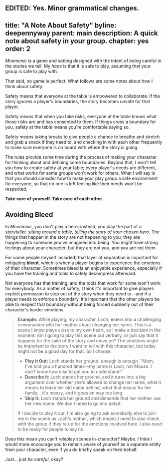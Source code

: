 EDITED: Yes. Minor grammatical changes.
---
title: "A Note About Safety"
byline: deepennyway
parent: main
description: A quick note about safety in your group.
chapter: yes
order: 2
---

*Mnemonic* is a game and setting designed with the intent of being careful in the stories we tell. My *hope* is that it is safe to play, assuming that your group is safe to play with.

That said, no game is perfect. What follows are some notes about how I think about safety.

Safety means that everyone at the table is empowered to collaborate. If the story ignores a player's boundaries, the story becomes unsafe for that player.
 
Safety means that when you take risks, everyone at the table knows what those risks are and has consented to them. If things cross a boundary for you, safety at the table means you're comfortable saying so.

Safety means taking breaks to give people a chance to breathe and stretch and grab a snack if they need to, and checking in with each other frequently to make sure everyone is on board with where the story is going.

The rules provide some time during the process of making your character for thinking about and defining some boundaries. Beyond that, I won't tell you how to create safety at your table; every player's needs are different, and what works for some groups won't work for others. What I will say is that you should *consider* how to make your play group a safe environment for everyone, so that no one is left feeling like their needs won't be respected.

**Take care of yourself. Take care of each other.**

## Avoiding Bleed
In *Mnemonic*, you don't play a hero; instead, you play the part of a *storyteller, sitting around a table, telling the story of your chosen hero.* The things that happen in the story are not happening to you; they are happening to someone you've imagined into being. You might have strong feelings about your character, but they are not you, and you are not them.

For some people (myself included) that layer of separation is important for mitigating **bleed**, which is when a player begins to experience the emotions of their character. Sometimes bleed is an enjoyable experience, especially if you have the training and tools to safely decompress afterward.

Not everyone has that training, and the tools that work for some won't work for everybody. As a matter of safety, I think it's important to give players explicit permission to step out of the story when they need to—and if a player needs to enforce a boundary, it's important that the other players be able to respect that boundary without being forced suddenly out of their character's harder emotions.

> **Example:** While playing, my character, Loch, enters into a challenging conversation with her mother about changing her name. This is a scene I know plays close to my own heart, so I make a decision in the moment: Am I going to play this scene out verbally, or just say that it happens for the sake of the story and move on? The emotions might be important to the story I want to tell with this character, but today might not be a good day for that. So I choose:
> - **Play it Out:** Loch stands her ground; enough is enough. "Mom, I've told you a hundred times—my name is *Loch*, not *Mouse*. I don't know how else to get you to understand!"
> - **Describe it:** Loch stands her ground, and it turns into a big argument over whether she's allowed to change her name, what it means to leave her old name behind, what that means for her family... it's messy, and it goes on way too long.
> - **Skip it:** Loch stands her ground and demands that her mother use her new name. We don't need to go into detail.
>
> If I decide to play it out, I'm also going to ask somebody else to join me in the scene as Loch's mother, which means I need to also check with the group if they're up for the emotions involved here. I also need to be ready for people to say no.

Does this mean you can't roleplay scenes in-character? Maybe. I think I would more encourage you to remain aware of yourself as a separate entity from your character, even if you do briefly speak on their behalf.

Just... just *be careful*, okay?
